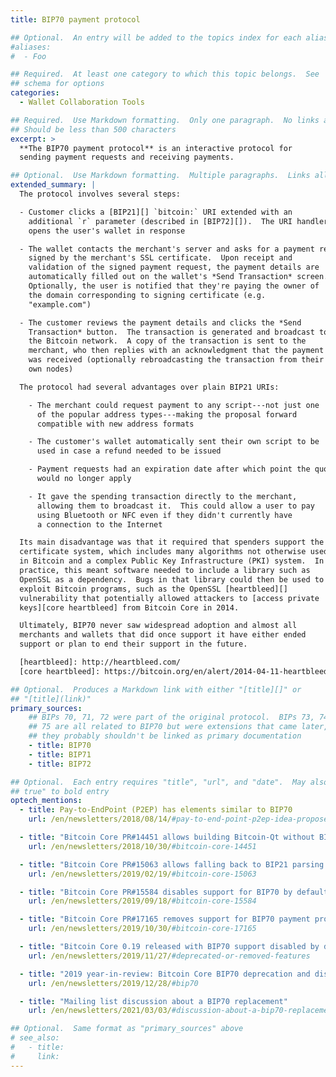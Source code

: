 ```yaml
---
title: BIP70 payment protocol

## Optional.  An entry will be added to the topics index for each alias
#aliases:
#  - Foo

## Required.  At least one category to which this topic belongs.  See
## schema for options
categories:
  - Wallet Collaboration Tools

## Required.  Use Markdown formatting.  Only one paragraph.  No links allowed.
## Should be less than 500 characters
excerpt: >
  **The BIP70 payment protocol** is an interactive protocol for
  sending payment requests and receiving payments.

## Optional.  Use Markdown formatting.  Multiple paragraphs.  Links allowed.
extended_summary: |
  The protocol involves several steps:

  - Customer clicks a [BIP21][] `bitcoin:` URI extended with an
    additional `r` parameter (described in [BIP72][]).  The URI handler
    opens the user's wallet in response

  - The wallet contacts the merchant's server and asks for a payment request
    signed by the merchant's SSL certificate.  Upon receipt and
    validation of the signed payment request, the payment details are
    automatically filled out on the wallet's *Send Transaction* screen.
    Optionally, the user is notified that they're paying the owner of
    the domain corresponding to signing certificate (e.g.
    "example.com")

  - The customer reviews the payment details and clicks the *Send
    Transaction* button.  The transaction is generated and broadcast to
    the Bitcoin network.  A copy of the transaction is sent to the
    merchant, who then replies with an acknowledgment that the payment
    was received (optionally rebroadcasting the transaction from their
    own nodes)

  The protocol had several advantages over plain BIP21 URIs:

    - The merchant could request payment to any script---not just one
      of the popular address types---making the proposal forward
      compatible with new address formats

    - The customer's wallet automatically sent their own script to be
      used in case a refund needed to be issued

    - Payment requests had an expiration date after which point the quoted price
      would no longer apply

    - It gave the spending transaction directly to the merchant,
      allowing them to broadcast it.  This could allow a user to pay
      using Bluetooth or NFC even if they didn't currently have
      a connection to the Internet

  Its main disadvantage was that it required that spenders support the SSL
  certificate system, which includes many algorithms not otherwise used
  in Bitcoin and a complex Public Key Infrastructure (PKI) system.  In
  practice, this meant software needed to include a library such as
  OpenSSL as a dependency.  Bugs in that library could then be used to
  exploit Bitcoin programs, such as the OpenSSL [heartbleed][]
  vulnerability that potentially allowed attackers to [access private
  keys][core heartbleed] from Bitcoin Core in 2014.

  Ultimately, BIP70 never saw widespread adoption and almost all
  merchants and wallets that did once support it have either ended
  support or plan to end their support in the future.

  [heartbleed]: http://heartbleed.com/
  [core heartbleed]: https://bitcoin.org/en/alert/2014-04-11-heartbleed

## Optional.  Produces a Markdown link with either "[title][]" or
## "[title](link)"
primary_sources:
    ## BIPs 70, 71, 72 were part of the original protocol.  BIPs 73, 74,
    ## 75 are all related to BIP70 but were extensions that came later, so
    ## they probably shouldn't be linked as primary documentation
    - title: BIP70
    - title: BIP71
    - title: BIP72

## Optional.  Each entry requires "title", "url", and "date".  May also use "feature:
## true" to bold entry
optech_mentions:
  - title: Pay-to-EndPoint (P2EP) has elements similar to BIP70
    url: /en/newsletters/2018/08/14/#pay-to-end-point-p2ep-idea-proposed

  - title: "Bitcoin Core PR#14451 allows building Bitcoin-Qt without BIP70 support"
    url: /en/newsletters/2018/10/30/#bitcoin-core-14451

  - title: "Bitcoin Core PR#15063 allows falling back to BIP21 parsing of BIP72 URIs"
    url: /en/newsletters/2019/02/19/#bitcoin-core-15063

  - title: "Bitcoin Core PR#15584 disables support for BIP70 by default"
    url: /en/newsletters/2019/09/18/#bitcoin-core-15584

  - title: "Bitcoin Core PR#17165 removes support for BIP70 payment protocol"
    url: /en/newsletters/2019/10/30/#bitcoin-core-17165

  - title: "Bitcoin Core 0.19 released with BIP70 support disabled by default"
    url: /en/newsletters/2019/11/27/#deprecated-or-removed-features

  - title: "2019 year-in-review: Bitcoin Core BIP70 deprecation and disablement"
    url: /en/newsletters/2019/12/28/#bip70

  - title: "Mailing list discussion about a BIP70 replacement"
    url: /en/newsletters/2021/03/03/#discussion-about-a-bip70-replacement

## Optional.  Same format as "primary_sources" above
# see_also:
#   - title:
#     link:
---
```

